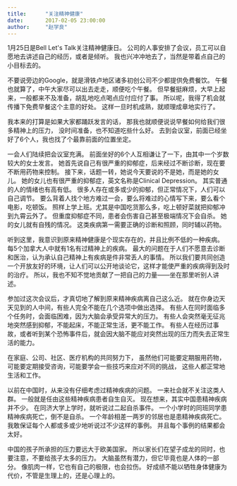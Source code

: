 ```yaml
---
title:      "关注精神健康"
date:       2017-02-05 23:00:00
author:     "赵学良"
---
```


1月25日是Bell Let's Talk关注精神健康日。
公司的人事安排了会议，员工可以自愿地去讲述自己的经历，或者是倾听。
我也兴冲冲地去了，当然是带着点自己的小目标去的。

不要说旁边的Google，就是滑铁卢地区诸多初创公司不少都提供免费餐饮。
午餐也就算了，中午大家尽可以出去走走，顺便吃个午餐。
但早餐挺麻烦，大早上起来，一般都来不及准备，胡乱地吃点喝点应付应付了事。
所以呢，我得了机会就传播下免费早餐这个主意的好处。
这样一旦时机成熟，就顺理成章地实行了。

我本来的打算是如果大家都踊跃发言的话，
那我也就顺便说说早餐如何给我们很多精神上的压力，
没时间准备，也不知道吃些什么好。
去到会议室，前面已经坐好了6个人，我也找了个最靠前面的位置坐定。

一会人们陆续把会议室充满。
前面坐好的6个人互相谦让了一下，由其中一个岁数较大的女士发言。
她首先说自己有很严重的抑郁症，后来经过不断诊断，现在要不断用药物来控制。
接下来，话题一转，她说今天要说的不是她，而是她的女儿。
她的女儿也有很严重的抑郁症，英文名称是Clinical Depression。
其实普通的人的情绪也有高有低。
很多人存在或多或少的抑郁，但正常情况下，人们可以自己调节。
要么背着人找个地方难过一会，要么将难过的心情写下来，要么看个电影，吃顿饭。
照样上学上班。尤其是中国吃货那么多，吃上顿好菜就把抑郁冲到九霄云外了。
但重度抑郁症不同，患者会伤害自己甚至极端情况下会自杀。
她的女儿就有自残的情况。
这类疾病第一需要正确的诊断和照顾，同时辅以药物。

听到这里，我意识到原来精神健康是个现实存在的，并且比例不低的一种疾病。
每5个加拿大人中就有1名有过精神上的疾病。
最大的问题在于人们不愿意去诊断和医治，认为承认自己精神上有疾病是件非常丢人的事情。
所以我们要共同创造一个开放友好的环境，让人们可以公开地谈论它，这样才能使严重的疾病得到及时的治疗。
所以，我也不知不觉地贡献了一把自己的力量——坐在那里听别人讲述。

参加过这次会议后，才真切地了解到原来精神疾病离自己这么近。
就在你身边天天见到的人中间，有些人完全不能在几个选项中做出选择。
有些人在同时面临多个任务时，会面临困难，因为大脑会承受异常大的压力。
有些人会突然毫无征兆地突然感到抑郁，不能起床，不能正常生活，更不能工作。
有些人在经历过事故，或者听到某个恐怖事件后，就会因大脑不能应对突然出现的压力而失去正常生活的能力。

在家庭、公司、社区、医疗机构的共同努力下，
虽然他们可能要定期服用药物，可能要定期接受咨询，可能要学会一些技巧来应对不同的挑战，
这些人都正常地生活和工作。

以前在中国时，从来没有仔细考虑过精神疾病的问题。
一来社会就不关注这类人群。
一般就是任由这些精神疾病患者自生自灭。
现在想来，其实中国患精神疾病并不少。
在同济大学上学时，就听说过二起自杀事件。
一个小学时的同班同学患精神疾病死亡，倒不是自杀。
一个年龄相差一两岁的邻居也是患精神疾病死亡。
我敢保证每个人都或多或少地听说过不少这样的事例。
并且每个事例的结果都会太好。

中国的孩子所承担的压力要远大于欧美国家。
所以家长们在望子成龙的同时，也要注意，不要给孩子太多的压力。
大脑虽然有潜力，但它毕竟也是人体的一部分。
像肌肉一样，它也有自己的极限，也会拉伤。
好成绩不能以牺牲身体健康为代价，不管是生理上的，还是心理上的。




